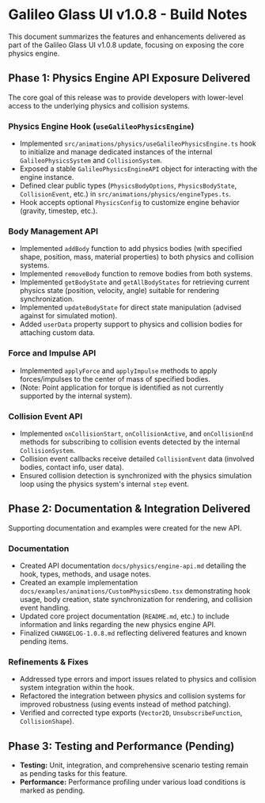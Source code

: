 # Galileo Glass UI v1.0.8 - Build Notes

This document summarizes the features and enhancements delivered as part of the Galileo Glass UI v1.0.8 update, focusing on exposing the core physics engine.

## Phase 1: Physics Engine API Exposure Delivered

The core goal of this release was to provide developers with lower-level access to the underlying physics and collision systems.

### Physics Engine Hook (`useGalileoPhysicsEngine`)
*   Implemented `src/animations/physics/useGalileoPhysicsEngine.ts` hook to initialize and manage dedicated instances of the internal `GalileoPhysicsSystem` and `CollisionSystem`.
*   Exposed a stable `GalileoPhysicsEngineAPI` object for interacting with the engine instance.
*   Defined clear public types (`PhysicsBodyOptions`, `PhysicsBodyState`, `CollisionEvent`, etc.) in `src/animations/physics/engineTypes.ts`.
*   Hook accepts optional `PhysicsConfig` to customize engine behavior (gravity, timestep, etc.).

### Body Management API
*   Implemented `addBody` function to add physics bodies (with specified shape, position, mass, material properties) to both physics and collision systems.
*   Implemented `removeBody` function to remove bodies from both systems.
*   Implemented `getBodyState` and `getAllBodyStates` for retrieving current physics state (position, velocity, angle) suitable for rendering synchronization.
*   Implemented `updateBodyState` for direct state manipulation (advised against for simulated motion).
*   Added `userData` property support to physics and collision bodies for attaching custom data.

### Force and Impulse API
*   Implemented `applyForce` and `applyImpulse` methods to apply forces/impulses to the center of mass of specified bodies.
*   (Note: Point application for torque is identified as not currently supported by the internal system).

### Collision Event API
*   Implemented `onCollisionStart`, `onCollisionActive`, and `onCollisionEnd` methods for subscribing to collision events detected by the internal `CollisionSystem`.
*   Collision event callbacks receive detailed `CollisionEvent` data (involved bodies, contact info, user data).
*   Ensured collision detection is synchronized with the physics simulation loop using the physics system's internal `step` event.

## Phase 2: Documentation & Integration Delivered

Supporting documentation and examples were created for the new API.

### Documentation
*   Created API documentation `docs/physics/engine-api.md` detailing the hook, types, methods, and usage notes.
*   Created an example implementation `docs/examples/animations/CustomPhysicsDemo.tsx` demonstrating hook usage, body creation, state synchronization for rendering, and collision event handling.
*   Updated core project documentation (`README.md`, etc.) to include information and links regarding the new physics engine API.
*   Finalized `CHANGELOG-1.0.8.md` reflecting delivered features and known pending items.

### Refinements & Fixes
*   Addressed type errors and import issues related to physics and collision system integration within the hook.
*   Refactored the integration between physics and collision systems for improved robustness (using events instead of method patching).
*   Verified and corrected type exports (`Vector2D`, `UnsubscribeFunction`, `CollisionShape`).

## Phase 3: Testing and Performance (Pending)

*   **Testing:** Unit, integration, and comprehensive scenario testing remain as pending tasks for this feature.
*   **Performance:** Performance profiling under various load conditions is marked as pending. 
